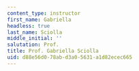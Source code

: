 ```yaml
---
content_type: instructor
first_name: Gabriella
headless: true
last_name: Sciolla
middle_initial: ''
salutation: Prof.
title: Prof. Gabriella Sciolla
uid: d88e56d0-78ab-d3a0-5631-a1d82ecec665
---
```

